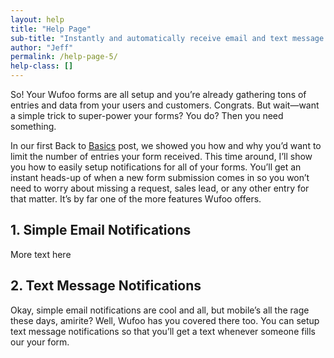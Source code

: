```yaml
---
layout: help
title: "Help Page"
sub-title: "Instantly and automatically receive email and text message notifications from your users and forms."
author: "Jeff"
permalink: /help-page-5/
help-class: []
---
```




So! Your Wufoo forms are all setup and you’re already gathering tons of entries and data from your users and customers. Congrats. But wait—want a simple trick to super-power your forms? You do? Then you need something.

In our first Back to [Basics](/) post, we showed you how and why you’d want to limit the number of entries your form received. This time around, I’ll show you how to easily setup notifications for all of your forms. You’ll get an instant heads-up of when a new form submission comes in so you won’t need to worry about missing a request, sales lead, or any other entry for that matter. It’s by far one of the more features Wufoo offers.

## 1. Simple Email Notifications


More text here

## 2. Text Message Notifications

Okay, simple email notifications are cool and all, but mobile’s all the rage these days, amirite? Well, Wufoo has you covered there too. You can setup text message notifications so that you’ll get a text whenever someone fills our your form.

